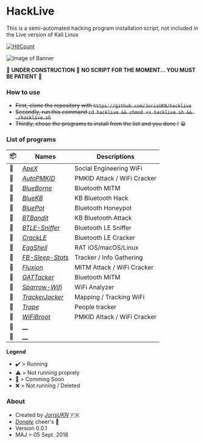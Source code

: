 # HackLive
This is a semi-automated hacking program installation script, not included in the Live version of Kali Linux

[![HitCount](http://hits.dwyl.io/jorisukn/hacklive.svg)](http://hits.dwyl.io/jorisukn/hacklive)

![Image of Banner](http://immediatefuture.co.uk/wp-content/uploads/2015/01/TB-HACK-Blog-Banner.jpg)

:construction: **UNDER CONSTRUCTION** :construction: **NO SCRIPT FOR THE MOMENT... YOU MUST BE PATIENT** :construction:

### How to use

- ~~First, clone the repository with `https://github.com/JorisUKN/hacklive`~~
- ~~Secondly, run this command `cd hacklive && chmod +x hacklive.sh && ./hacklive.sh`~~
- ~~Thirdly, chose the programs to install from the list and you done !~~  :grinning:

### List of programs
:package: | Names | Descriptions
-|-|-
:wrench: | [_ApeX_](https://github.com/Pure-L0G1C/ApeX) | Social Engineering WiFi
:wrench: | [_AutoPMKID_](https://github.com/feralpoosum/AutoPMKID) | PMKID Attack / WiFi Cracker
:wrench: | [_BlueBorne_](https://github.com/pieterbork/blueborne.git) | Bluetooth MITM
:wrench: | [_BlueKB_](https://github.com/chipturner/bluetooth) | KB Bluetooth Hack
:wrench: | [_BluePot_](https://github.com/andrewmichaelsmith/bluepot) | Bluetooth Honeypot
:wrench: | [_BTBandit_](https://github.com/TheAlbatross279/BTBandit) | KB Bluetooth Attack
:wrench: | [_BTLE-Sniffer_](https://github.com/scipag/btle-sniffer) | Bluetooth LE Sniffer 
:wrench: | [_CrackLE_](https://github.com/0x90/bluetooth-arsenal/tree/master/crackle) | Bluetooth LE Cracker
:wrench: | [_EggShell_](https://github.com/neoneggplant/EggShell) | RAT iOS/macOS/Linux
:wrench: | [_FB-Sleep-Stats_](https://github.com/sqren/fb-sleep-stats) | Tracker / Info Gathering
:wrench: | [_Fluxion_](https://github.com/FluxionNetwork/fluxion) | MITM Attack / WiFi Cracker 
:wrench: | [_GATTacker_](https://github.com/securing/gattacker) | Bluetooth MITM 
:wrench: | [_Sparrow-Wifi_](https://github.com/ghostop14/sparrow-wifi) | WiFi Analyzer
:wrench: | [_TrackerJacker_](https://github.com/calebmadrigal/trackerjacker) | Mapping / Tracking WiFi
:wrench: | [_Trape_](https://github.com/boxug/trape) | People tracker
:wrench: | [_WiFiBroot_](https://github.com/hash3liZer/WiFiBroot) | PMKID Attack / WiFi Cracker
:wrench: | [__]() |  
:wrench: | [__]() | 

**Legend**
- :heavy_check_mark: > Running
- :warning: > Not running proprely
- :wrench: > Comming Soon
- :x: > Not running / Deleted

### About
- Created by [_JorisUKN_](https://github.com/JorisUKN) :fr:
- [_Donate_](blank) cheer's :beers:
- Version 0.0.1
- MAJ > 05 Sept. 2018
